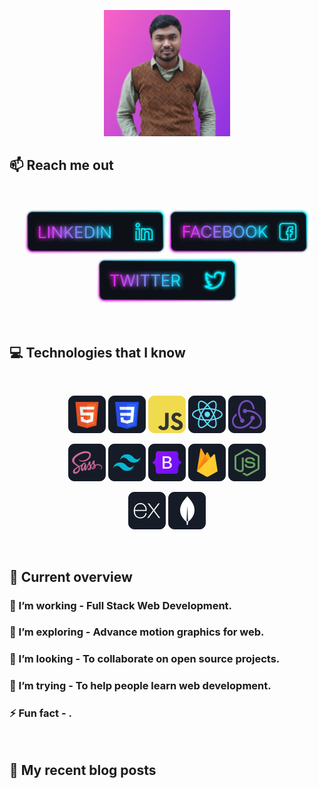 
<p align="center">
<a  href="https://web.facebook.com/mdzual.rana.18/">
  <img width="40%" src="https://github.com/Dev-Zual/Dev-Zual/blob/main/images/main.png"/>
</a>
</p>

<!-- ## :chart_with_upwards_trend: Current Stats

<br />
<p align="center">
  <img width="60%" src="https://github-readme-streak-stats.herokuapp.com?user=mir-hussain&theme=react&hide_border=true&background=0D1117&stroke=0D1117&fire=FF1CF7&sideLabels=00F0FF&currStreakNum=FF1CF7&ring=FF1CF7&currStreakLabel=FF1CF7&sideNums=00F0FF" />
</p> -->

## :mailbox: Reach me out

<br />

[<p align="center"><img height="75" src="https://github.com/Dev-Zual/Dev-Zual/blob/main/images/icons/Linkedin.png">]()[<img height="75" src="https://github.com/Dev-Zual/Dev-Zual/blob/main/images/icons/Facebook.png">](https://web.facebook.com/mdzual.rana.18/)[<img height="75" src="https://github.com/Dev-Zual/Dev-Zual/blob/main/images/icons/Twitter.png"> </p>]()

<br />

## :computer: Technologies that I know

<br>
<p align="center">
<img src="https://github.com/Dev-Zual/Dev-Zual/blob/main/images/icons/HTML.png"/>
<img src="https://github.com/Dev-Zual/Dev-Zual/blob/main/images/icons/css.png"/>
<img src="https://github.com/Dev-Zual/Dev-Zual/blob/main/images/icons/JavaScript.png"/>
<img src="https://github.com/Dev-Zual/Dev-Zual/blob/main/images/icons/react.png"/>
<img src="https://github.com/Dev-Zual/Dev-Zual/blob/main/images/icons/redux.png"/>
</p>
<p align="center">
<img src="https://github.com/Dev-Zual/Dev-Zual/blob/main/images/icons/sass.png"/>
<img src="https://github.com/Dev-Zual/Dev-Zual/blob/main/images/icons/tailwind.png"/>
<img src="https://github.com/Dev-Zual/Dev-Zual/blob/main/images/icons/Bootsrap.png"/>
<img src="https://github.com/Dev-Zual/Dev-Zual/blob/main/images/icons/firebase.png"/>
<img src="https://github.com/Dev-Zual/Dev-Zual/blob/main/images/icons/node.png"/>
</p>
<p align="center">
<img src="https://github.com/Dev-Zual/Dev-Zual/blob/main/images/icons/express.png"/>
<img src="https://github.com/Dev-Zual/Dev-Zual/blob/main/images/icons/mongo.png"/>
</p><br/>

## :eyes: Current overview

### 🔭 I’m working - Full Stack Web Development.

### 🌱 I’m exploring - Advance motion graphics for web.

### 👯 I’m looking - To collaborate on open source projects.

### 🤔 I’m trying - To help people learn web development.

### ⚡ Fun fact - .

<br />

## :book: My recent blog posts

<!-- BLOG-POST-LIST:START -->

<!-- BLOG-POST-LIST:END -->
